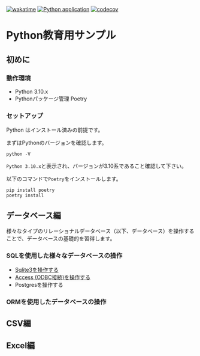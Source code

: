 [![wakatime](https://wakatime.com/badge/user/566126df-1e6d-4987-9110-c6778444c2ba/project/2c8ed0c8-8e18-47e1-8ae1-46cd1b6d3d16.svg)](https://wakatime.com/@kexi/projects/pkruuohfck)
[![Python application](https://github.com/chiba-data/python-examples/actions/workflows/python-app.yml/badge.svg)](https://github.com/chiba-data/python-examples/actions/workflows/python-app.yml)
[![codecov](https://codecov.io/gh/chiba-data/python-examples/branch/main/graph/badge.svg?token=KLY193NISO)](https://codecov.io/gh/chiba-data/python-examples)
# Python教育用サンプル

## 初めに

### 動作環境

* Python 3.10.x
* Pythonパッケージ管理 Poetry

### セットアップ

Python はインストール済みの前提です。

まずはPythonのバージョンを確認します。

```shell
python -V
```

`Python 3.10.x`と表示され、バージョンが3.10系であること確認して下さい。

以下のコマンドで`Poetry`をインストールします。

```shell
pip install poetry
poetry install
```

## データベース編

様々なタイプのリレーショナルデータベース（以下、データベース）を操作することで、データベースの基礎的を習得します。

### SQLを使用した様々なデータベースの操作

* [Sqlite3を操作する](sqlite3/README.md)
* [Access (ODBC接続)を操作する](access/README.md)
* Postgresを操作する

### ORMを使用したデータベースの操作

## CSV編

## Excel編
